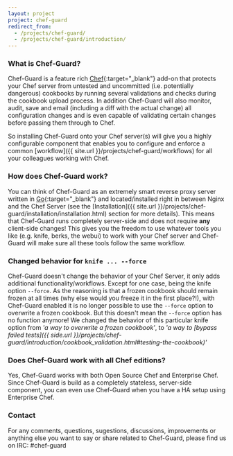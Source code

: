 ```yaml
---
layout: project
project: chef-guard
redirect_from:
  - /projects/chef-guard/
  - /projects/chef-guard/introduction/
---
```


### What is Chef-Guard?
Chef-Guard is a feature rich [Chef](http://www.getchef.com){:target="_blank"} add-on that protects your Chef server from untested and uncommitted (i.e. potentially dangerous) cookbooks by running several validations and checks during the cookbook upload process. In addition Chef-Guard will also monitor, audit, save and email (including a diff with the actual change) all configuration changes and is even capable of validating certain changes before passing them through to Chef.

So installing Chef-Guard onto your Chef server(s) will give you a highly configurable component that enables you to configure and enforce a common [workflow]({{ site.url }}/projects/chef-guard/workflows) for all your colleagues working with Chef.

### How does Chef-Guard work?
You can think of Chef-Guard as an extremely smart reverse proxy server written in [Go](https://golang.org/){:target="_blank"} and located/installed right in between Nginx and the Chef Server (see the [Installation]({{ site.url }}/projects/chef-guard/installation/installation.html) section for more details). This means that Chef-Guard runs completely server-side and does not require **any** client-side changes! This gives you the freedom to use whatever tools you like (e.g. knife, berks, the webui) to work with your Chef server and Chef-Guard will make sure all these tools follow the same workflow.

### Changed behavior for `knife ... --force`
Chef-Guard doesn't change the behavior of your Chef Server, it only adds additional functionality/workflows. Except for one case, being the knife option `--force`. As the reasoning is that a frozen cookbook should remain frozen at all times (why else would you freeze it in the first place?!), with Chef-Guard enabled it is no longer possible to use the `--force` option to overwrite a frozen cookbook. But this doesn't mean the `--force` option has no function anymore! We changed the behavior of this particular knife option from _'a way to overwrite a frozen cookbook'_, to _'a way to [bypass failed tests]({{ side.url }}/projects/chef-guard/introduction/cookbook_validation.html#testing-the-cookbook)'_

### Does Chef-Guard work with all Chef editions?
Yes, Chef-Guard works with both Open Source Chef and Enterprise Chef. Since Chef-Guard is build as a completely stateless, server-side component, you can even use Chef-Guard when you have a HA setup using Enterprise Chef.

### Contact
For any comments, questions, sugestions, discussions, improvements or anything else you want to say or share related to Chef-Guard, please find us on IRC: #chef-guard
